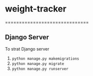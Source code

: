 # weight-tracker
==============================

## Django Server
To strat Django server

1. `python manage.py makemigrations`
2. `python manage.py migrate`
3. `python manage.py runserver`
